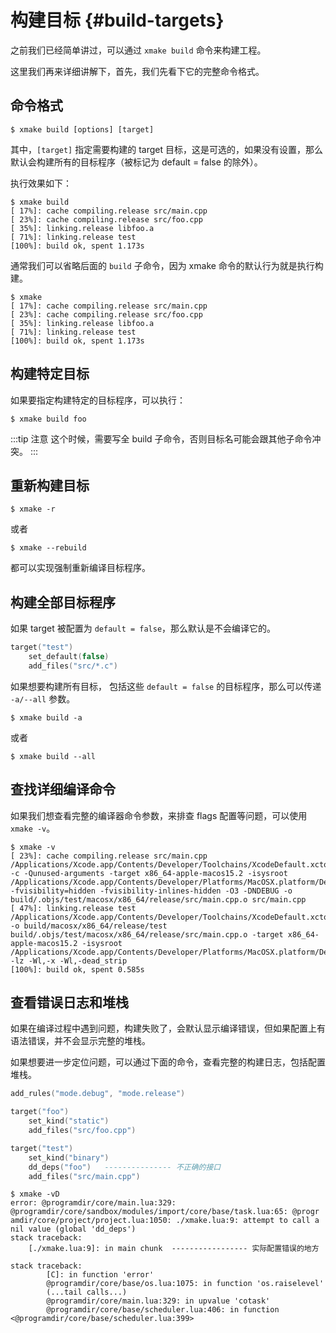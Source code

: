 # 构建目标 {#build-targets}

之前我们已经简单讲过，可以通过 `xmake build` 命令来构建工程。

这里我们再来详细讲解下，首先，我们先看下它的完整命令格式。

## 命令格式

```console
$ xmake build [options] [target]
```

其中，`[target]` 指定需要构建的 target 目标，这是可选的，如果没有设置，那么默认会构建所有的目标程序（被标记为 default = false 的除外）。

执行效果如下：

```console
$ xmake build
[ 17%]: cache compiling.release src/main.cpp
[ 23%]: cache compiling.release src/foo.cpp
[ 35%]: linking.release libfoo.a
[ 71%]: linking.release test
[100%]: build ok, spent 1.173s
```

通常我们可以省略后面的 `build` 子命令，因为 xmake 命令的默认行为就是执行构建。

```console
$ xmake
[ 17%]: cache compiling.release src/main.cpp
[ 23%]: cache compiling.release src/foo.cpp
[ 35%]: linking.release libfoo.a
[ 71%]: linking.release test
[100%]: build ok, spent 1.173s
```

## 构建特定目标

如果要指定构建特定的目标程序，可以执行：

```console
$ xmake build foo
```

:::tip 注意
这个时候，需要写全 build 子命令，否则目标名可能会跟其他子命令冲突。
:::

## 重新构建目标

```console
$ xmake -r
```

或者

```console
$ xmake --rebuild
```

都可以实现强制重新编译目标程序。

## 构建全部目标程序

如果 target 被配置为 `default = false`，那么默认是不会编译它的。

```lua
target("test")
    set_default(false)
    add_files("src/*.c")
```

如果想要构建所有目标， 包括这些 `default = false` 的目标程序，那么可以传递 `-a/--all` 参数。

```console
$ xmake build -a
```

或者

```console
$ xmake build --all
```

## 查找详细编译命令

如果我们想查看完整的编译器命令参数，来排查 flags 配置等问题，可以使用 `xmake -v`。

```console
$ xmake -v
[ 23%]: cache compiling.release src/main.cpp
/Applications/Xcode.app/Contents/Developer/Toolchains/XcodeDefault.xctoolchain/usr/bin/clang -c -Qunused-arguments -target x86_64-apple-macos15.2 -isysroot /Applications/Xcode.app/Contents/Developer/Platforms/MacOSX.platform/Developer/SDKs/MacOSX15.2.sdk -fvisibility=hidden -fvisibility-inlines-hidden -O3 -DNDEBUG -o build/.objs/test/macosx/x86_64/release/src/main.cpp.o src/main.cpp
[ 47%]: linking.release test
/Applications/Xcode.app/Contents/Developer/Toolchains/XcodeDefault.xctoolchain/usr/bin/clang++ -o build/macosx/x86_64/release/test build/.objs/test/macosx/x86_64/release/src/main.cpp.o -target x86_64-apple-macos15.2 -isysroot /Applications/Xcode.app/Contents/Developer/Platforms/MacOSX.platform/Developer/SDKs/MacOSX15.2.sdk -lz -Wl,-x -Wl,-dead_strip
[100%]: build ok, spent 0.585s
```

## 查看错误日志和堆栈

如果在编译过程中遇到问题，构建失败了，会默认显示编译错误，但如果配置上有语法错误，并不会显示完整的堆栈。

如果想要进一步定位问题，可以通过下面的命令，查看完整的构建日志，包括配置堆栈。

```lua
add_rules("mode.debug", "mode.release")

target("foo")
    set_kind("static")
    add_files("src/foo.cpp")

target("test")
    set_kind("binary")
    dd_deps("foo")   --------------- 不正确的接口
    add_files("src/main.cpp")
```

```console
$ xmake -vD
error: @programdir/core/main.lua:329: @programdir/core/sandbox/modules/import/core/base/task.lua:65: @progr
amdir/core/project/project.lua:1050: ./xmake.lua:9: attempt to call a nil value (global 'dd_deps')
stack traceback:
    [./xmake.lua:9]: in main chunk  ----------------- 实际配置错误的地方

stack traceback:
        [C]: in function 'error'
        @programdir/core/base/os.lua:1075: in function 'os.raiselevel'
        (...tail calls...)
        @programdir/core/main.lua:329: in upvalue 'cotask'
        @programdir/core/base/scheduler.lua:406: in function <@programdir/core/base/scheduler.lua:399>
```

